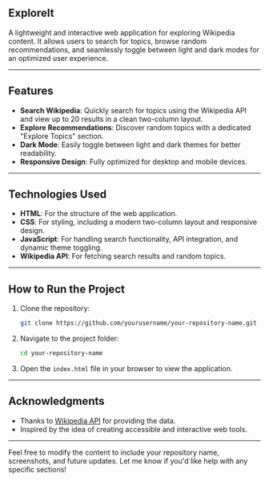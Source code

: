 
## **ExploreIt**

A lightweight and interactive web application for exploring Wikipedia content. It allows users to search for topics, browse random recommendations, and seamlessly toggle between light and dark modes for an optimized user experience.

---

## **Features**
- **Search Wikipedia**: Quickly search for topics using the Wikipedia API and view up to 20 results in a clean two-column layout.
- **Explore Recommendations**: Discover random topics with a dedicated "Explore Topics" section.
- **Dark Mode**: Easily toggle between light and dark themes for better readability.
- **Responsive Design**: Fully optimized for desktop and mobile devices.

---

## **Technologies Used**
- **HTML**: For the structure of the web application.
- **CSS**: For styling, including a modern two-column layout and responsive design.
- **JavaScript**: For handling search functionality, API integration, and dynamic theme toggling.
- **Wikipedia API**: For fetching search results and random topics.

---

## **How to Run the Project**
1. Clone the repository:
   ```bash
   git clone https://github.com/yourusername/your-repository-name.git
   ```
2. Navigate to the project folder:
   ```bash
   cd your-repository-name
   ```
3. Open the `index.html` file in your browser to view the application.

---

## **Acknowledgments**
- Thanks to [Wikipedia API](https://www.mediawiki.org/wiki/API:Main_page) for providing the data.
- Inspired by the idea of creating accessible and interactive web tools.

---

Feel free to modify the content to include your repository name, screenshots, and future updates. Let me know if you'd like help with any specific sections!
